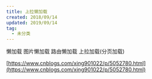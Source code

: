 ```yaml
---
title: 上拉懒加载
created: 2018/09/14
updated: 2019/09/14
tag:
  - 未分类
---
```

懒加载
  图片懒加载 路由懒加载
上拉加载(分页加载)

[https://www.cnblogs.com/xing901022/p/5052780.html](https://www.cnblogs.com/xing901022/p/5052780.html)